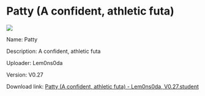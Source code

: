 # Patty (A confident, athletic futa)

<img src = "https://raw.githubusercontent.com/Arbiter1223/Koukou-Gurashi-Custom-Students/master/Students/Files/Patty%20(A%20confident%2C%20athletic%20futa).png">

Name: Patty

Description: A confident, athletic futa

Uploader: Lem0ns0da

Version: V0.27

Download link: <a href="https://raw.githubusercontent.com/Arbiter1223/Koukou-Gurashi-Custom-Students/master/Students/Files/Patty%20(A%20confident%2C%20athletic%20futa)%20-%20Lem0ns0da%2C%20V0.27.student">Patty (A confident, athletic futa) - Lem0ns0da, V0.27.student</a>
